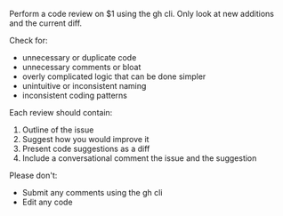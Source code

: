 Perform a code review on $1 using the gh cli.  Only look at new additions and the current diff.

Check for:
- unnecessary or duplicate code
- unnecessary comments or bloat
- overly complicated logic that can be done simpler
- unintuitive or inconsistent naming
- inconsistent coding patterns

Each review should contain:
1. Outline of the issue
2. Suggest how you would improve it
3. Present code suggestions as a diff
4. Include a conversational comment the issue and the suggestion

Please don't:
- Submit any comments using the gh cli
- Edit any code
